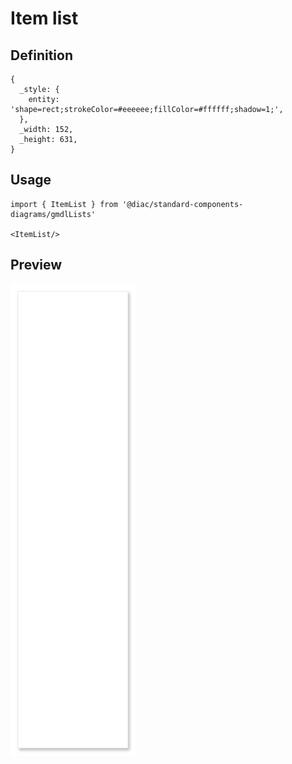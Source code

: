 # Item list

## Definition

```
{
  _style: { 
    entity: 'shape=rect;strokeColor=#eeeeee;fillColor=#ffffff;shadow=1;',
  },
  _width: 152,
  _height: 631,
}
```

## Usage

```
import { ItemList } from '@diac/standard-components-diagrams/gmdlLists'

<ItemList/>
```

## Preview

<img src="./item-list.png" width="200"/>

